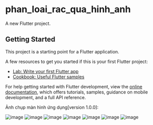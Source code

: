 # phan_loai_rac_qua_hinh_anh

A new Flutter project.

## Getting Started

This project is a starting point for a Flutter application.

A few resources to get you started if this is your first Flutter project:

- [Lab: Write your first Flutter app](https://docs.flutter.dev/get-started/codelab)
- [Cookbook: Useful Flutter samples](https://docs.flutter.dev/cookbook)

For help getting started with Flutter development, view the
[online documentation](https://docs.flutter.dev/), which offers tutorials,
samples, guidance on mobile development, and a full API reference.

Ảnh chụp màn hình ứng dụng[version 1.0.0]:

![image](https://github.com/user-attachments/assets/844fc223-a62b-45ca-9746-1b57623a3bdf)
![image](https://github.com/user-attachments/assets/e867343b-df95-46b7-afe7-dc11789266a2)
![image](https://github.com/user-attachments/assets/22f966e9-b7d2-4e24-8519-11ae19c634a7)
![image](https://github.com/user-attachments/assets/01e4d0e4-b104-4246-849e-ec84092ccc0e)
![image](https://github.com/user-attachments/assets/7561e0f5-47ea-4516-9f22-2bc969021620)
![image](https://github.com/user-attachments/assets/6f28a007-7934-44e0-8c8c-250e61002280)
![image](https://github.com/user-attachments/assets/efd4e2e1-d36a-42d7-a96d-d571d7f4cb7c)
